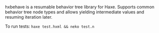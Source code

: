 hxbehave is a resumable behavior tree library for Haxe. Supports common behavior 
tree node types and allows yielding intermediate values and resuming iteration 
later.

To run tests: `haxe test.hxml && neko test.n`

